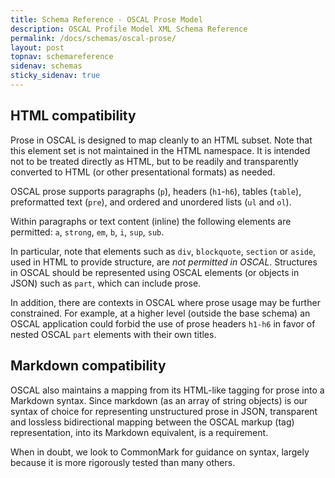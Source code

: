 ```yaml
---
title: Schema Reference - OSCAL Prose Model
description: OSCAL Profile Model XML Schema Reference
permalink: /docs/schemas/oscal-prose/
layout: post
topnav: schemareference
sidenav: schemas
sticky_sidenav: true
---
```


## HTML compatibility

Prose in OSCAL is designed to map cleanly to an HTML subset. Note that this element set is not maintained in the HTML namespace. It is intended not to be treated directly as HTML, but to be readily and transparently converted to HTML (or other presentational formats) as needed.

OSCAL prose supports paragraphs (`p`), headers (`h1`-`h6`), tables (`table`), preformatted text (`pre`), and ordered and unordered lists (`ul` and `ol`).

Within paragraphs or text content (inline) the following elements are permitted: `a`, `strong`, `em`, `b`, `i`, `sup`, `sub`.

In particular, note that elements such as `div`, `blockquote`, `section` or `aside`, used in HTML to provide structure, are *not permitted in OSCAL*. Structures in OSCAL should be represented using OSCAL elements (or objects in JSON) such as `part`, which can include prose.

In addition, there are contexts in OSCAL where prose usage may be further constrained. For example, at a higher level (outside the base schema) an OSCAL application could forbid the use of prose headers `h1-h6` in favor of nested OSCAL `part` elements with their own titles.

## Markdown compatibility

OSCAL also maintains a mapping from its HTML-like tagging for prose into a Markdown syntax. Since markdown (as an array of string objects) is our syntax of choice for representing unstructured prose in JSON, transparent and lossless bidirectional mapping between the OSCAL markup (tag) representation, into its Markdown equivalent, is a requirement.

When in doubt, we look to CommonMark for guidance on syntax, largely because it is more rigorously tested than many others.

